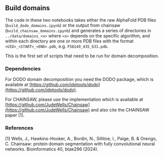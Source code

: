 ## Build domains
The code in these two notebooks takes either the raw AlphaFold PDB files (`build_dodo_domains.ipynb`) or the output from chainsaw (`build_chainsaw_domains.ipynb`) and generates a series of directories in `../data/domains_<x>` where `<x>` depends on the specific algorithm, and within each directory are one or more PDB files with the format `<UID>_<START>_<END>.pdb`, e.g. `P38149_435_631.pdb`. 

This is the first set of scripts that need to be run for domain decomposition.


### Dependencies

For DODO domain decomposition you need the DODO package, which is available at [https://github.com/idptools/dodo](https://github.com/idptools/dodo).

For CHAINSAW, please use the implementation which is available at [https://github.com/JudeWells/Chainsaw](https://github.com/JudeWells/Chainsaw) and also cite the CHAINSAW paper [1].

### References
[1] Wells, J., Hawkins-Hooker, A., Bordin, N., Sillitoe, I., Paige, B. & Orengo, C. Chainsaw: protein domain segmentation with fully convolutional neural networks. Bioinformatics 40, btae296 (2024).
  


